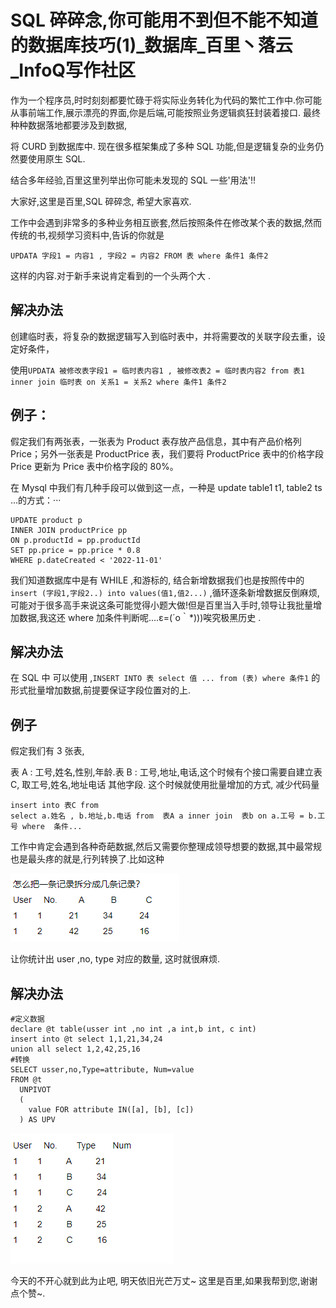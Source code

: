 # SQL 碎碎念,你可能用不到但不能不知道的数据库技巧(1)_数据库_百里丶落云_InfoQ写作社区
作为一个程序员,时时刻刻都要忙碌于将实际业务转化为代码的繁忙工作中.你可能从事前端工作,展示漂亮的界面,你是后端,可能按照业务逻辑疯狂封装着接口. 最终种种数据落地都要涉及到数据,

将 CURD 到数据库中. 现在很多框架集成了多种 SQL 功能,但是逻辑复杂的业务仍然要使用原生 SQL.

结合多年经验,百里这里列举出你可能未发现的 SQL 一些'用法'!!

大家好,这里是百里,SQL 碎碎念, 希望大家喜欢.

工作中会遇到非常多的多种业务相互嵌套,然后按照条件在修改某个表的数据,然而传统的书,视频学习资料中,告诉的你就是

`UPDATA 字段1 = 内容1 , 字段2 = 内容2 FROM 表 where 条件1 条件2`  

这样的内容.对于新手来说肯定看到的一个头两个大 .

解决办法
----

创建临时表，将复杂的数据逻辑写入到临时表中，并将需要改的关联字段去重，设定好条件，

使用`UPDATA 被修改表字段1 = 临时表内容1 , 被修改表2 = 临时表内容2 from 表1 inner join 临时表 on 关系1 = 关系2 where 条件1 条件2`  

例子：
---

假定我们有两张表，一张表为 Product 表存放产品信息，其中有产品价格列 Price；另外一张表是 ProductPrice 表，我们要将 ProductPrice 表中的价格字段 Price 更新为 Price 表中价格字段的 80%。 

在 Mysql 中我们有几种手段可以做到这一点，一种是 update table1 t1, table2 ts ...的方式：···

```
UPDATE product p 
INNER JOIN productPrice pp 
ON p.productId = pp.productId 
SET pp.price = pp.price * 0.8 
WHERE p.dateCreated < '2022-11-01'
```

我们知道数据库中是有 WHILE ,和游标的, 结合新增数据我们也是按照传中的`insert (字段1,字段2..) into values(值1,值2...)` ,循环逐条新增数据反倒麻烦, 可能对于很多高手来说这条可能觉得小题大做!但是百里当入手时,领导让我批量增加数据,我这还 where 加条件判断呢....ε=(´ο｀\*)))唉究极黑历史 .

解决办法
----

在 SQL 中 可以使用 ,`INSERT INTO 表 select 值 ... from (表) where 条件1` 的形式批量增加数据,前提要保证字段位置对的上.

例子
--

假定我们有 3 张表,

表 A : 工号,姓名,性别,年龄.表 B : 工号,地址,电话,这个时候有个接口需要自建立表 C, 取工号,姓名,地址电话 其他字段. 这个时候就使用批量增加的方式, 减少代码量

```
insert into 表C from
select a.姓名 , b.地址,b.电话 from  表A a inner join  表b on a.工号 = b.工号 where  条件...
```

工作中肯定会遇到各种奇葩数据,然后又需要你整理成领导想要的数据,其中最常规也是最头疼的就是,行列转换了.比如这种

![](_assets/89157f3ed64c166f66bd54ee5429687e.png)

让你统计出 user ,no, type 对应的数量, 这时就很麻烦.

解决办法
----

```
#定义数据
declare @t table(usser int ,no int ,a int,b int, c int)  
insert into @t select 1,1,21,34,24  
union all select 1,2,42,25,16
#转换
SELECT usser,no,Type=attribute, Num=value  
FROM @t  
  UNPIVOT  
  (  
    value FOR attribute IN([a], [b], [c])  
  ) AS UPV
```

![](_assets/53e9a7f6219f96a55d021e3c7fe9fb4e.png)

今天的不开心就到此为止吧, 明天依旧光芒万丈~ 这里是百里,如果我帮到您,谢谢点个赞~.


